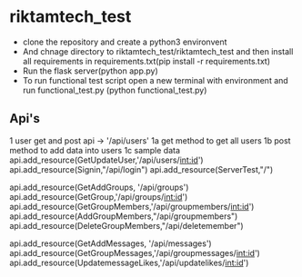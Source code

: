 # riktamtech_test
* clone the repository and create a python3 environvent 
* And chnage directory to riktamtech_test/riktamtech_test and then install all requirements in requirements.txt(pip install -r requirements.txt)
* Run the flask server(python app.py)
* To run functional test script open a new terminal with environment and run functional_test.py (python functional_test.py)
## Api's 
1 user get and post api -> '/api/users'
    1a get method to get all users
    1b post method to add data into users
    1c sample data
api.add_resource(GetUpdateUser,'/api/users/<int:id>')
api.add_resource(Signin,"/api/login")
api.add_resource(ServerTest,"/")

api.add_resource(GetAddGroups, '/api/groups')
api.add_resource(GetGroup,'/api/groups/<int:id>')
api.add_resource(GetGroupMembers,'/api/groupmembers/<int:id>')
api.add_resource(AddGroupMembers,"/api/groupmembers")
api.add_resource(DeleteGroupMembers,"/api/deletemember")

api.add_resource(GetAddMessages, '/api/messages')
api.add_resource(GetGroupMessages,'/api/groupmessages/<int:id>')
api.add_resource(UpdatemessageLikes,'/api/updatelikes/<int:id>')
